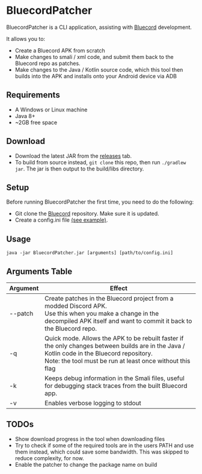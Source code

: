 # BluecordPatcher
BluecordPatcher is a CLI application, assisting with [Bluecord](https://github.com/bluemods/Bluecord) development.

It allows you to:
- Create a Bluecord APK from scratch
- Make changes to smali / xml code, and submit them back to the Bluecord repo as patches.
- Make changes to the Java / Kotlin source code, which this tool then builds into the APK and installs onto your Android device via ADB

## Requirements
- A Windows or Linux machine
- Java 8+
- ~2GB free space

## Download
- Download the latest JAR from the [releases](https://github.com/bluemods/BluecordPatcher/releases) tab.
- To build from source instead, ```git clone``` this repo, then run ```./gradlew jar```. The jar is then output to the build/libs directory.

## Setup
Before running BluecordPatcher the first time, you need to do the following:
- Git clone the [Bluecord](https://github.com/bluemods/Bluecord) repository. Make sure it is updated.
- Create a config.ini file [(see example)](/examples/config.ini).

## Usage
``` java -jar BluecordPatcher.jar [arguments] [path/to/config.ini] ```

## Arguments Table
| Argument | Effect                                                                                                                                                                                                     |
|----------|------------------------------------------------------------------------------------------------------------------------------------------------------------------------------------------------------------|
| --patch  | Create patches in the Bluecord project from a modded Discord APK.<br>Use this when you make a change in the decompiled APK itself and want to commit it back to the Bluecord repo.                         |
| -q       | Quick mode. Allows the APK to be rebuilt faster if the only changes between builds are in the Java / Kotlin code in the Bluecord repository.<br>Note: the tool must be run at least once without this flag |
| -k       | Keeps debug information in the Smali files, useful for debugging stack traces from the built Bluecord app.                                                                                                 |
| -v       | Enables verbose logging to stdout                                                                                                                                                                          |

## TODOs
- Show download progress in the tool when downloading files
- Try to check if some of the required tools are in the users PATH and use them instead, which could save some bandwidth. This was skipped to reduce complexity, for now.
- Enable the patcher to change the package name on build

